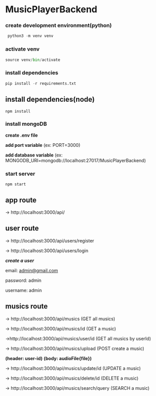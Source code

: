 # MusicPlayerBackend

### create development environment(python)
```python
 python3 -m venv venv
```

 ### activate venv
 ```python
 source venv/bin/activate
 ```
 ### install dependencies
 ```python
 pip install -r requirements.txt
 ```


## install dependencies(node)

```npm
npm install
```

### install mongoDB

 **create .env file**

**add port variable**
 (ex: PORT=3000)

**add database variable**
(ex: MONGODB_URI=mongodb://localhost:27017/MusicPlayerBackend)


### start server
```npm
npm start
```

## app route
 -> http://localhost:3000/api/

 ## user route
 -> http://localhost:3000/api/users/register

 -> http://localhost:3000/api/users/login
 
***create a user***

   email: admin@gmail.com

   password: admin

   username: admin

## musics route
 -> http://localhost:3000/api/musics (GET all musics)

 -> http://localhost:3000/api/musics/id (GET a music)

 ->http://localhost:3000/api/musics/user/id (GET all musics by userId)
 
 -> http://localhost:3000/api/musics/upload (POST create a music)
 
 **(header: user-id)**
 **(body: audioFile{file})**

 -> http://localhost:3000/api/musics/update/id (UPDATE a music)

 -> http://localhost:3000/api/musics/delete/id (DELETE a music)

-> http://localhost:3000/api/musics/search/query (SEARCH a music)
